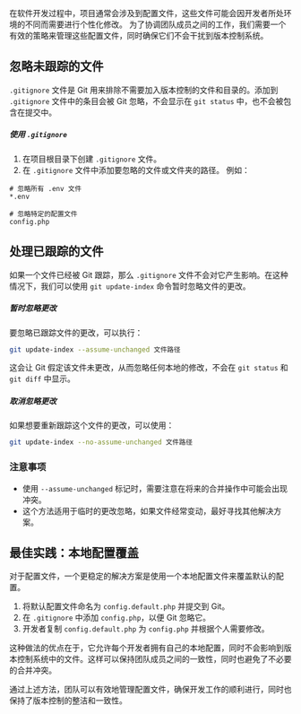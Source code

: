 
在软件开发过程中，项目通常会涉及到配置文件，这些文件可能会因开发者所处环境的不同而需要进行个性化修改。
为了协调团队成员之间的工作，我们需要一个有效的策略来管理这些配置文件，同时确保它们不会干扰到版本控制系统。

## 忽略未跟踪的文件

`.gitignore` 文件是 Git 用来排除不需要加入版本控制的文件和目录的。添加到 `.gitignore` 文件中的条目会被 Git 忽略，不会显示在 `git status` 中，也不会被包含在提交中。
##### 使用 `.gitignore`
1. 在项目根目录下创建 `.gitignore` 文件。
2. 在 `.gitignore` 文件中添加要忽略的文件或文件夹的路径。
例如：
```
# 忽略所有 .env 文件
*.env

# 忽略特定的配置文件
config.php
```
## 处理已跟踪的文件

如果一个文件已经被 Git 跟踪，那么 `.gitignore` 文件不会对它产生影响。在这种情况下，我们可以使用 `git update-index` 命令暂时忽略文件的更改。
##### 暂时忽略更改
要忽略已跟踪文件的更改，可以执行：
```bash
git update-index --assume-unchanged 文件路径
```

这会让 Git 假定该文件未更改，从而忽略任何本地的修改，不会在 `git status` 和 `git diff` 中显示。
##### 取消忽略更改
如果想要重新跟踪这个文件的更改，可以使用：
```bash
git update-index --no-assume-unchanged 文件路径
```
### 注意事项
- 使用 `--assume-unchanged` 标记时，需要注意在将来的合并操作中可能会出现冲突。
- 这个方法适用于临时的更改忽略，如果文件经常变动，最好寻找其他解决方案。
## 最佳实践：本地配置覆盖

对于配置文件，一个更稳定的解决方案是使用一个本地配置文件来覆盖默认的配置。

1. 将默认配置文件命名为 `config.default.php` 并提交到 Git。
2. 在 `.gitignore` 中添加 `config.php`，以便 Git 忽略它。
3. 开发者复制 `config.default.php` 为 `config.php` 并根据个人需要修改。

这种做法的优点在于，它允许每个开发者拥有自己的本地配置，同时不会影响到版本控制系统中的文件。这样可以保持团队成员之间的一致性，同时也避免了不必要的合并冲突。

通过上述方法，团队可以有效地管理配置文件，确保开发工作的顺利进行，同时也保持了版本控制的整洁和一致性。

